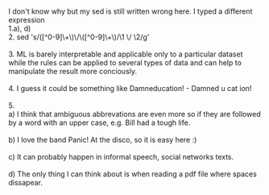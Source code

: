 <br />I don't know why but my sed is still written wrong here. I typed a different expression <br />
1.a), d)
<br /> 2. sed 's/\([^0-9]\\+\\)\\/\\([^0-9]\\+\\)/\1 \\/ \2/g' <br />
<br /> 3. ML is barely interpretable and applicable only to a particular dataset while the rules can be applied to several types of data and can help to manipulate the result more conciously. <br />
<br /> 4. I guess it could be something like Damneducation! - Damned u cat ion! <br />
<br /> 5. <br /> a) I think that ambiguous abbrevations are even more so if they are followed by a word with an upper case, e.g. Bill had a tough life. <br />
<br />b) I love the band Panic! At the disco, so it is easy here :)<br />
<br />c) It can probably happen in informal speech, social networks texts.<br />
<br />d) The only thing I can think about is when reading a pdf file where spaces dissapear.<br />

